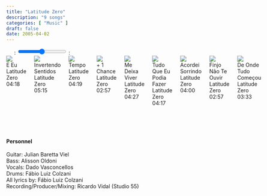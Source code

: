 ```yaml
---
title: "Latitude Zero"
description: "9 songs"
categories: [ "Music" ]
draft: false
date: 2005-04-02
---
```


<div class="player">
    <div class="large-6 medium-6 small-12 columns" id="amplitude-left">
        <img amplitude-song-info="cover_art_url" amplitude-main-song-info="true"/>
        <div id="player-left-bottom">
            <div id="time-container">
                <span class="current-time">
                    <span class="amplitude-current-minutes" amplitude-main-current-minutes="true"></span>:<span class="amplitude-current-seconds" amplitude-main-current-seconds="true"></span>
                </span>
                <input type="range" class="amplitude-song-slider" amplitude-main-song-slider="true" step=".1"/>
                <span class="duration">
                    <span class="amplitude-duration-minutes" amplitude-main-duration-minutes="true"></span>:<span class="amplitude-duration-seconds" amplitude-main-duration-seconds="true"></span>
                </span>
            </div>
            <div id="control-container">
                <div id="repeat-container">
                    <div class="amplitude-repeat" id="repeat"></div>
                </div>
                <div id="central-control-container">
                    <div id="central-controls">
                        <div class="amplitude-prev" id="previous"></div>
                        <div class="amplitude-play-pause" amplitude-main-play-pause="true" id="play-pause"></div>
                        <div class="amplitude-next" id="next"></div>
                    </div>
                </div>
                <div id="shuffle-container">
                    <div class="amplitude-shuffle amplitude-shuffle-off" id="shuffle"></div>
                </div>
            </div>
            <div id="meta-container">
                <span amplitude-song-info="name" amplitude-main-song-info="true" class="song-name"></span>
                <div class="song-artist-album">
                    <span amplitude-song-info="artist" amplitude-main-song-info="true"></span>
                    <span amplitude-song-info="album" amplitude-main-song-info="true"></span>
                </div>
            </div>
        </div>
    </div>
    <div class="large-6 medium-6 small-12 columns" id="amplitude-right">
        <div class="song amplitude-song-container amplitude-play-pause" amplitude-song-index="0">
            <div class="song-now-playing-icon-container">
                <div class="play-button-container">
                </div>
                <img class="now-playing" src="/player/now-playing.svg"/>
            </div>
            <div class="song-meta-data">
                <span class="song-title">E Eu</span>
                <span class="song-artist">Latitude Zero</span>
            </div>
            <span class="song-duration">04:18</span>
        </div>
        <div class="song amplitude-song-container amplitude-play-pause" amplitude-song-index="1">
            <div class="song-now-playing-icon-container">
                <div class="play-button-container">
                </div>
                <img class="now-playing" src="/player/now-playing.svg"/>
            </div>
            <div class="song-meta-data">
                <span class="song-title">Invertendo Sentidos</span>
                <span class="song-artist">Latitude Zero</span>
            </div>
            <span class="song-duration">05:15</span>
        </div>
        <div class="song amplitude-song-container amplitude-play-pause" amplitude-song-index="2">
            <div class="song-now-playing-icon-container">
                <div class="play-button-container">
                </div>
                <img class="now-playing" src="/player/now-playing.svg"/>
            </div>
            <div class="song-meta-data">
                <span class="song-title">Tempo</span>
                <span class="song-artist">Latitude Zero</span>
            </div>
            <span class="song-duration">04:19</span>
        </div>
        <div class="song amplitude-song-container amplitude-play-pause" amplitude-song-index="3">
            <div class="song-now-playing-icon-container">
                <div class="play-button-container">
                </div>
                <img class="now-playing" src="/player/now-playing.svg"/>
            </div>
            <div class="song-meta-data">
                <span class="song-title">+ 1 Chance</span>
                <span class="song-artist">Latitude Zero</span>
            </div>
            <span class="song-duration">02:57</span>
        </div>
        <div class="song amplitude-song-container amplitude-play-pause" amplitude-song-index="4">
            <div class="song-now-playing-icon-container">
                <div class="play-button-container">
                </div>
                <img class="now-playing" src="/player/now-playing.svg"/>
            </div>
            <div class="song-meta-data">
                <span class="song-title">Me Deixa Viver</span>
                <span class="song-artist">Latitude Zero</span>
            </div>
            <span class="song-duration">04:27</span>
        </div>
        <div class="song amplitude-song-container amplitude-play-pause" amplitude-song-index="5">
            <div class="song-now-playing-icon-container">
                <div class="play-button-container">
                </div>
                <img class="now-playing" src="/player/now-playing.svg"/>
            </div>
            <div class="song-meta-data">
                <span class="song-title">Tudo Que Eu Podia Fazer</span>
                <span class="song-artist">Latitude Zero</span>
            </div>
            <span class="song-duration">04:17</span>
        </div>
        <div class="song amplitude-song-container amplitude-play-pause" amplitude-song-index="6">
            <div class="song-now-playing-icon-container">
                <div class="play-button-container">
                </div>
                <img class="now-playing" src="/player/now-playing.svg"/>
            </div>
            <div class="song-meta-data">
                <span class="song-title">Acordei Sorrindo</span>
                <span class="song-artist">Latitude Zero</span>
            </div>
            <span class="song-duration">04:00</span>
        </div>
        <div class="song amplitude-song-container amplitude-play-pause" amplitude-song-index="7">
            <div class="song-now-playing-icon-container">
                <div class="play-button-container">
                </div>
                <img class="now-playing" src="/player/now-playing.svg"/>
            </div>
            <div class="song-meta-data">
                <span class="song-title">Finjo Não Te Ouvir</span>
                <span class="song-artist">Latitude Zero</span>
            </div>
            <span class="song-duration">02:57</span>
        </div>
        <div class="song amplitude-song-container amplitude-play-pause" amplitude-song-index="8">
            <div class="song-now-playing-icon-container">
                <div class="play-button-container">
                </div>
                <img class="now-playing" src="/player/now-playing.svg"/>
            </div>
            <div class="song-meta-data">
                <span class="song-title">De Onde Tudo Começou</span>
                <span class="song-artist">Latitude Zero</span>
            </div>
            <span class="song-duration">03:33</span>
        </div>
    </div>
</div>

<script type="text/javascript">
    Amplitude.init({
        "songs": [
            {
                "name": "E Eu",
                "artist": "Latitude Zero",
                "album": "Latitude Zero",
                "url": "/audio/latitude-zero/01_-_Latitude_Zero_-_E_Eu.mp3",
                "cover_art_url": "/images/music/Latitude_Zero.jpg"
            },
            {
                "name": "Invertendo Sentidos",
                "artist": "Latitude Zero",
                "album": "Latitude Zero",
                "url": "/audio/latitude-zero/02_-_Latitude_Zero_-_Invertendo_Sentidos.mp3",
                "cover_art_url": "/images/music/Latitude_Zero.jpg"
            },
            {
                "name": "Tempo",
                "artist": "Latitude Zero",
                "album": "Latitude Zero",
                "url": "/audio/latitude-zero/03_-_Latitude_Zero_-_Tempo.mp3",
                "cover_art_url": "/images/music/Latitude_Zero.jpg"
            },
            {
                "name": "+ 1 Chance",
                "artist": "Latitude Zero",
                "album": "Latitude Zero",
                "url": "/audio/latitude-zero/04_-_Latitude_Zero_-_+_1_Chance.mp3",
                "cover_art_url": "/images/music/Latitude_Zero.jpg"
            },
            {
                "name": "Me Deixa Viver",
                "artist": "Latitude Zero",
                "album": "Latitude Zero",
                "url": "/audio/latitude-zero/05_-_Latitude_Zero_-_Me_Deixa_Viver.mp3",
                "cover_art_url": "/images/music/Latitude_Zero.jpg"
            },
            {
                "name": "Tudo Que Eu Podia Fazer",
                "artist": "Latitude Zero",
                "album": "Latitude Zero",
                "url": "/audio/latitude-zero/06_-_Latitude_Zero_-_Tudo_Que_Eu_Podia_Fazer.mp3",
                "cover_art_url": "/images/music/Latitude_Zero.jpg"
            },
            {
                "name": "Acordei Sorrindo",
                "artist": "Latitude Zero",
                "album": "Latitude Zero",
                "url": "/audio/latitude-zero/07_-_Latitude_Zero_-_Acordei_Sorrindo.mp3",
                "cover_art_url": "/images/music/Latitude_Zero.jpg"
            },
            {
                "name": "Finjo Não Te Ouvir",
                "artist": "Latitude Zero",
                "album": "Latitude Zero",
                "url": "/audio/latitude-zero/08_-_Latitude_Zero_-_Finjo_Nao_Te_Ouvir.mp3",
                "cover_art_url": "/images/music/Latitude_Zero.jpg"
            },
            {
                "name": "De Onde Tudo Começou",
                "artist": "Latitude Zero",
                "album": "Latitude Zero",
                "url": "/audio/latitude-zero/09_-_Latitude_Zero_-_De_Onde_Tudo_Comecou.mp3",
                "cover_art_url": "/images/music/Latitude_Zero.jpg"
            },
        ]
    });
</script>
  
  &nbsp;  
  &nbsp;  
  &nbsp;  
  
#### Personnel

Guitar: Julian Baretta Viel  
Bass: Alisson Oldoni  
Vocals: Dado Vasconcellos  
Drums: Fábio Luiz Colzani  
All lyrics by: Fábio Luiz Colzani  
Recording/Producer/Mixing: Ricardo Vidal (Studio 55)  
  
